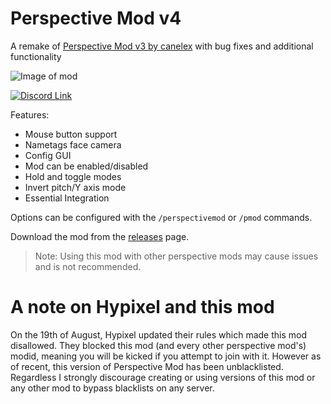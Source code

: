 # Perspective Mod v4

A remake of [Perspective Mod v3 by canelex](https://github.com/Canelex/PerspectiveMod) with bug fixes and additional functionality

![Image of mod](.github/perspectivemod.png)

[![Discord Link](https://img.shields.io/discord/767833575185580062?color=blueviolet&label=discord)](https://discord.gg/k8fnyEr)

Features:
- Mouse button support
- Nametags face camera
- Config GUI
- Mod can be enabled/disabled
- Hold and toggle modes
- Invert pitch/Y axis mode
- Essential Integration

Options can be configured with the `/perspectivemod` or `/pmod` commands.

Download the mod from the [releases](https://github.com/DJtheRedstoner/PerspectiveModv4/releases) page.

> Note: Using this mod with other perspective mods may cause issues and is not recommended.

# A note on Hypixel and this mod

On the 19th of August, Hypixel updated their rules which made this mod disallowed. 
They blocked this mod (and every other perspective mod's) modid,
meaning you will be kicked if you attempt to join with it. However as of recent,
this version of Perspective Mod has been unblacklisted. Regardless I strongly discourage creating or using
versions of this mod or any other mod to bypass blacklists on any server.
